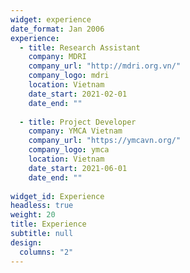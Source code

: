```yaml
---
widget: experience
date_format: Jan 2006
experience:
  - title: Research Assistant
    company: MDRI
    company_url: "http://mdri.org.vn/"
    company_logo: mdri 
    location: Vietnam
    date_start: 2021-02-01
    date_end: ""
    
  - title: Project Developer
    company: YMCA Vietnam
    company_url: "https://ymcavn.org/"
    company_logo: ymca
    location: Vietnam
    date_start: 2021-06-01
    date_end: ""
    
widget_id: Experience
headless: true
weight: 20
title: Experience
subtitle: null
design:
  columns: "2"
---
```

